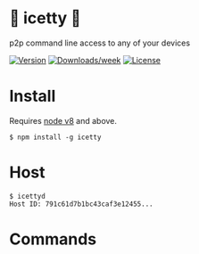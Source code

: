 # 🍹 icetty 🍹

p2p command line access to any of your devices

[![Version](https://img.shields.io/npm/v/icetty.svg)](https://npmjs.org/package/icetty)
[![Downloads/week](https://img.shields.io/npm/dw/icetty.svg)](https://npmjs.org/package/icetty)
[![License](https://img.shields.io/npm/l/icetty.svg)](https://github.com/natzcam/icetty/blob/master/package.json)

# Install

Requires [node v8](https://nodejs.org/en/download/) and above.

```sh-session
$ npm install -g icetty
```

# Host

```sh-session
$ icettyd
Host ID: 791c61d7b1bc43caf3e12455...
```

# Commands

